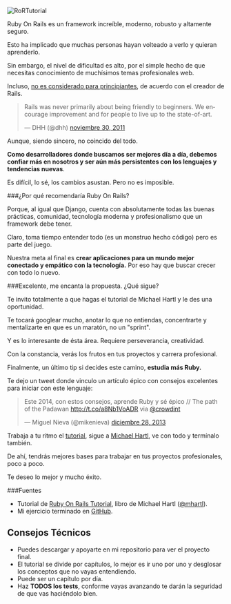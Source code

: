 ![RoRTutorial](http://1.bp.blogspot.com/-briNGFF6uZI/UGQst89_FsI/AAAAAAAAAA8/ya7FRd469j4/s1600/ruby-on-rails.jpg)

Ruby On Rails es un framework increíble, moderno, robusto y altamente seguro. 

Esto ha implicado que muchas personas hayan volteado a verlo y quieran aprenderlo.

Sin embargo, el nivel de dificultad es alto, por el simple hecho de que necesitas conocimiento de muchísimos temas profesionales web. 

Incluso, <a href="http://rob.yurkowski.net/post/17610425880/rails-is-definitely-not-for-beginners" target="_blank">no es considerado para principiantes</a>, de acuerdo con el creador de Rails.

<blockquote class="twitter-tweet" data-conversation="none" lang="es"><p>Rails was never primarily about being friendly to beginners. We encourage improvement and for people to live up to the state-of-art.</p>&mdash; DHH (@dhh) <a href="https://twitter.com/dhh/statuses/141963768807694336" target="_blank">noviembre 30, 2011</a></blockquote>
<script async src="//platform.twitter.com/widgets.js" charset="utf-8"></script>

Aunque, siendo sincero, no coincido del todo.

<b>Como desarrolladores donde buscamos ser mejores día a día, debemos confiar más en nosotros y ser aún más persistentes con los lenguajes y tendencias nuevas</b>. 

Es difícil, lo sé, los cambios asustan. Pero no es imposible.

###¿Por qué recomendaría Ruby On Rails?

Porque, al igual que Django, cuenta con absolutamente todas las buenas prácticas, comunidad, tecnología moderna y profesionalismo que un framework debe tener.

Claro, toma tiempo entender todo (es un monstruo hecho código) pero es parte del juego. 

Nuestra meta al final es <b>crear aplicaciones para un mundo mejor conectado y empático con la tecnología.</b> Por eso hay que buscar crecer con todo lo nuevo.

###Excelente, me encanta la propuesta. ¿Qué sigue?

Te invito totalmente a que hagas el tutorial de Michael Hartl y le des una oportunidad.

Te tocará googlear mucho, anotar lo que no entiendas, concentrarte y mentalizarte en que es un maratón, no un "sprint". 

Y es lo interesante de ésta área. Requiere perseverancia, creatividad. 

Con la constancia, verás los frutos en tus proyectos y carrera profesional.

Finalmente, un último tip si decides este camino, **estudia más Ruby.**

Te dejo un tweet donde vinculo un artículo épico con consejos excelentes para iniciar con este lenguaje: 

<blockquote class="twitter-tweet" lang="es"><p>Este 2014, con estos consejos, aprende Ruby y sé épico // The path of the Padawan <a href="http://t.co/a8Nb1VoADR">http://t.co/a8Nb1VoADR</a> via <a href="https://twitter.com/Crowdint">@crowdint</a></p>&mdash; Miguel Nieva (@mikenieva) <a href="https://twitter.com/mikenieva/statuses/417024234443923456" target="_blank">diciembre 28, 2013</a></blockquote>
<script async src="//platform.twitter.com/widgets.js" charset="utf-8"></script>

Trabaja a tu ritmo el <a href="http://ruby.railstutorial.org/book/ruby-on-rails-tutorial" target="_blank">tutorial</a>, sigue a <a href="http://twitter.com/mhartl" target="_blank">Michael Hartl</a>, ve con todo y termínalo también.

De ahí, tendrás mejores bases para trabajar en tus proyectos profesionales, poco a poco.

Te deseo lo mejor y mucho éxito.

###Fuentes

<ul>
<li>Tutorial de <a href="http://ruby.railstutorial.org/book/ruby-on-rails-tutorial" target="_blank">Ruby On Rails Tutorial</a>, libro de Michael Hartl (<a href="http://twitter.com/mhartl" target="_blank">@mhartl</a>).</li>
<li>Mi ejercicio terminado en <a href="https://github.com/MiguelNieva/railstutorial" target="_blank">GitHub</a>.</li>
</ul>

<h2>Consejos Técnicos</h2>

<ul>
<li>Puedes descargar y apoyarte en mi repositorio para ver el proyecto final.</li>
<li>El tutorial se divide por capítulos, lo mejor es ir uno por uno y desglosar los conceptos que no vayas entendiendo.</li>
<li>Puede ser un capítulo por día.</li>
<li>Haz <b>TODOS los tests</b>, conforme vayas avanzando te darán la seguridad de que vas haciéndolo bien.</li>
</ul>

